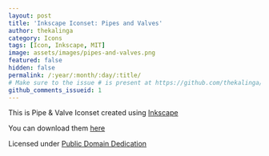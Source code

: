 ```yaml
---
layout: post
title: 'Inkscape Iconset: Pipes and Valves'
author: thekalinga
category: Icons
tags: [Icon, Inkscape, MIT]
image: assets/images/pipes-and-valves.png
featured: false
hidden: false
permalink: /:year/:month/:day/:title/
# Make sure to the issue # is present at https://github.com/thekalinga/thekalinga.in-comments/issues
github_comments_issueid: 1
---
```


This is Pipe & Valve Iconset created using [Inkscape](https://inkscape.org/en/)

You can download them [here](/assets/iconset/pipes-and-valves.svg)

Licensed under [Public Domain Dedication](https://creativecommons.org/publicdomain/zero/1.0/)
